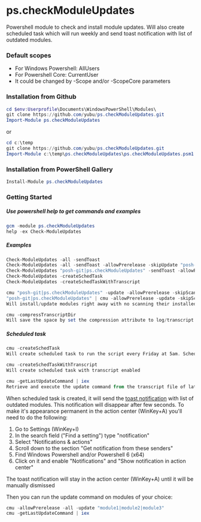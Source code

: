 # ps.checkModuleUpdates
Powershell module to check and install module updates. Will also create scheduled task which will run weekly and send toast notification with list of outdated modules.

### Default scopes
- For Windows Powershell: AllUsers
- For Powershell Core: CurrentUser
- It could be changed by -Scope and/or -ScopeCore parameters

### Installation from Github
```powershell
cd $env:Userprofile\Documents\WindowsPowerShell\Modules\
git clone https://github.com/yubu/ps.checkModuleUpdates.git
Import-Module ps.checkModuleUpdates
``` 
or
```powershell
cd c:\temp
git clone https://github.com/yubu/ps.checkModuleUpdates.git
Import-Module c:\temp\ps.checkModuleUpdates\ps.checkModuleUpdates.psm1
```

### Installation from PowerShell Gallery
```powershell
Install-Module ps.checkModuleUpdates
```

### Getting Started
##### Use powershell help to get commands and examples
```powershell
gcm -module ps.checkModuleUpdates
help -ex Check-ModuleUpdates
```

##### Examples
```powershell
Check-ModuleUpdates -all -sendToast
Check-ModuleUpdates -all -sendToast -allowPrerelease -skipUpdate "posh-git|ps.checkModuleUpdates"
Check-ModuleUpdates "posh-git|ps.checkModuleUpdates" -sendToast -allowPrerelease
Check-ModuleUpdates -createSchedTask
Check-ModuleUpdates -createSchedTaskWithTranscript

cmu "posh-git|ps.checkModuleUpdates" -update -allowPrerelease -skipScan
"posh-git|ps.checkModuleUpdates" | cmu -allowPrerelease -update -skipScan
Will install/update modules right away with no scanning their installed versions

cmu -compressTranscriptDir 
Will save the space by set the compression attribute to log/transcript directory ($env:USERPROFILE\.ps.checkModuleUpdate)
```

##### Scheduled task
```powershell
cmu -createSchedTask
Will create scheduled task to run the script every Friday at 5am. SchedTask will be created for powershell edition, the command was ran from

cmu -createSchedTaskWithTranscript
Will create scheduled task with transcript enabled

cmu -getLastUpdateCommand | iex
Retrieve and execute the update command from the transcript file of latest scheduled task run
```
When scheduled task is created, it will send the [toast notification](https://blogs.msdn.microsoft.com/tiles_and_toasts/2015/07/08/toast-notification-and-action-center-overview-for-windows-10/) with list of outdated modules.
This notification will disappear after few seconds. To make it's appearance permanent in the action center (WinKey+A) you'll need to do the following:
1. Go to Settings (WinKey+I)
2. In the search field ("Find a setting") type "notification"
3. Select "Notifications & actions"
4. Scroll down to the section "Get notification from these senders"
5. Find Windows Powershell and/or Powershell 6 (x64)
6. Click on it and enable "Notifications" and "Show notification in action center"

The toast notification will stay in the action center (WinKey+A) until it will be manually dismissed

Then you can run the update command on modules of your choice:
```powershell
cmu -allowPrerelease -all -update "module1|module2|module3"
cmu -getLastUpdateCommand | iex
```

